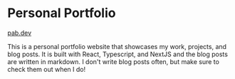 # Personal Portfolio

[pab.dev](https://www.pab.dev/)

This is a personal portfolio website that showcases my work, projects, and blog posts. It is built with React, Typescript, and NextJS and the blog posts are written in markdown. I don't write blog posts often, but make sure to check them out when I do!
